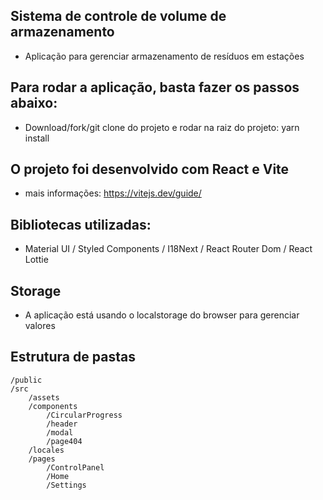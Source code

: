 ## Sistema de controle de volume de armazenamento
- Aplicação para gerenciar armazenamento de resíduos em estações

## Para rodar a aplicação, basta fazer os passos abaixo: 
- Download/fork/git clone do projeto e rodar na raiz do projeto: yarn install

## O projeto foi desenvolvido com React e Vite

- mais informações: https://vitejs.dev/guide/

## Bibliotecas utilizadas:

- Material UI / Styled Components / I18Next / React Router Dom / React Lottie

## Storage

- A aplicação está usando o localstorage do browser para gerenciar valores

## Estrutura de pastas

```
/public
/src
    /assets
    /components
        /CircularProgress
        /header
        /modal
        /page404
    /locales
    /pages
        /ControlPanel
        /Home
        /Settings

```
